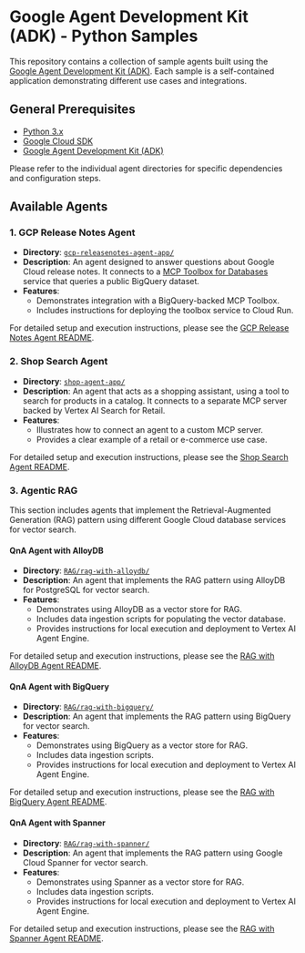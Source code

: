 # Google Agent Development Kit (ADK) - Python Samples

This repository contains a collection of sample agents built using the [Google Agent Development Kit (ADK)](https://developers.google.com/agent-development-kit). Each sample is a self-contained application demonstrating different use cases and integrations.

## General Prerequisites

-   [Python 3.x](https://www.python.org/)
-   [Google Cloud SDK](https://cloud.google.com/sdk/docs/install)
-   [Google Agent Development Kit (ADK)](https://developers.google.com/agent-development-kit/docs)

Please refer to the individual agent directories for specific dependencies and configuration steps.

## Available Agents

### 1. GCP Release Notes Agent

-   **Directory**: [`gcp-releasenotes-agent-app/`](./gcp-releasenotes-agent-app/)
-   **Description**: An agent designed to answer questions about Google Cloud release notes. It connects to a [MCP Toolbox for Databases](https://googleapis.github.io/genai-toolbox/getting-started/) service that queries a public BigQuery dataset.
-   **Features**:
    -   Demonstrates integration with a BigQuery-backed MCP Toolbox.
    -   Includes instructions for deploying the toolbox service to Cloud Run.

For detailed setup and execution instructions, please see the [GCP Release Notes Agent README](./gcp-releasenotes-agent-app/README.md).

### 2. Shop Search Agent

-   **Directory**: [`shop-agent-app/`](./shop-agent-app/)
-   **Description**: An agent that acts as a shopping assistant, using a tool to search for products in a catalog. It connects to a separate MCP server backed by Vertex AI Search for Retail.
-   **Features**:
    -   Illustrates how to connect an agent to a custom MCP server.
    -   Provides a clear example of a retail or e-commerce use case.

For detailed setup and execution instructions, please see the [Shop Search Agent README](./shop-agent-app/README.md).

### 3. Agentic RAG

This section includes agents that implement the Retrieval-Augmented Generation (RAG) pattern using different Google Cloud database services for vector search.

#### QnA Agent with AlloyDB

-   **Directory**: [`RAG/rag-with-alloydb/`](./RAG/rag-with-alloydb/)
-   **Description**: An agent that implements the RAG pattern using AlloyDB for PostgreSQL for vector search.
-   **Features**:
    -   Demonstrates using AlloyDB as a vector store for RAG.
    -   Includes data ingestion scripts for populating the vector database.
    -   Provides instructions for local execution and deployment to Vertex AI Agent Engine.

For detailed setup and execution instructions, please see the [RAG with AlloyDB Agent README](./RAG/rag-with-alloydb/README.md).

#### QnA Agent with BigQuery

-   **Directory**: [`RAG/rag-with-bigquery/`](./RAG/rag-with-bigquery/)
-   **Description**: An agent that implements the RAG pattern using BigQuery for vector search.
-   **Features**:
    -   Demonstrates using BigQuery as a vector store for RAG.
    -   Includes data ingestion scripts.
    -   Provides instructions for local execution and deployment to Vertex AI Agent Engine.

For detailed setup and execution instructions, please see the [RAG with BigQuery Agent README](./RAG/rag-with-bigquery/README.md).

#### QnA Agent with Spanner

-   **Directory**: [`RAG/rag-with-spanner/`](./RAG/rag-with-spanner/)
-   **Description**: An agent that implements the RAG pattern using Google Cloud Spanner for vector search.
-   **Features**:
    -   Demonstrates using Spanner as a vector store for RAG.
    -   Includes data ingestion scripts.
    -   Provides instructions for local execution and deployment to Vertex AI Agent Engine.

For detailed setup and execution instructions, please see the [RAG with Spanner Agent README](./RAG/rag-with-spanner/README.md).

